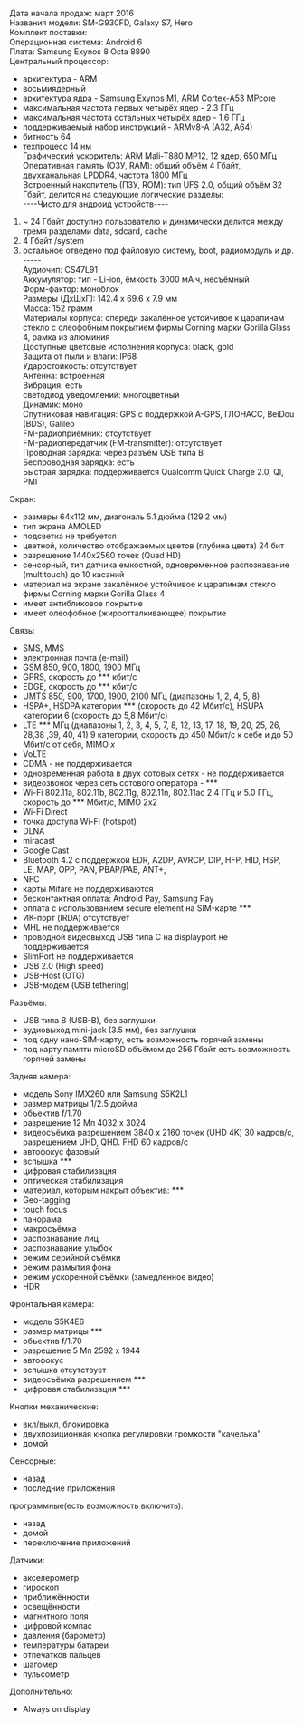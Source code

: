Дата начала продаж: март 2016 <br>
Названия модели: SM-G930FD, Galaxy S7, Hero <br>
Комплект поставки: <br>
Операционная система: Android 6 <br>
Плата: Samsung Exynos 8 Octa 8890 <br>
Центральный процессор:
- архитектура - ARM
- восьмиядерный
- архитектура ядра - Samsung Exynos M1, ARM Cortex-A53 MPcore
- максимальная частота первых четырёх ядер - 2.3 ГГц
- максимальная частота остальных четырёх ядер - 1.6 ГГц
- поддерживаемый набор инструкций - ARMv8-A (A32, A64)
- битность 64
- техпроцесс 14 нм <br>
Графический ускоритель: ARM Mali-T880 MP12, 12 ядер, 650 МГц <br>
Оперативная память (ОЗУ, RAM): общий объём 4 Гбайт, двухканальная LPDDR4, частота 1800 МГц <br>
Встроенный накопитель (ПЗУ, ROM): тип UFS 2.0, общий объём 32 Гбайт, делится на следующие логические разделы: <br>
----Чисто для андроид устройств---- <br>
1. ~ 24 Гбайт доступно пользователю и динамически делится между тремя разделами data, sdcard, cache <br>
2. 4 Гбайт /system <br>
3. остальное отведено под файловую систему, boot, радиомодуль и др. <br>
----- <br>
Аудиочип: CS47L91 <br>
Аккумулятор: тип - Li-ion, ёмкость 3000 мА·ч, несъёмный <br>
Форм-фактор: моноблок <br>
Размеры (ДхШхГ): 142.4 x 69.6 x 7.9 мм <br>
Масса: 152 грамм <br>
Материалы корпуса: спереди закалённое устойчивое к царапинам стекло с олеофобным покрытием фирмы Corning марки Gorilla Glass 4, рамка из алюминия <br> 
Доступные цветовые исполнения корпуса: black, gold <br>
Защита от пыли и влаги: IP68 <br>
Ударостойкость: отсутствует <br>
Антенна: встроенная <br>
Вибрация: есть <br>
светодиод уведомлений: многоцветный <br>
Динамик: моно <br>
Спутниковая навигация: GPS с поддержкой A-GPS, ГЛОНАСС, BeiDou (BDS), Galileo <br>
FM-радиоприёмник: отсутствует <br>
FM-радиопередатчик (FM-transmitter): отсутствует <br>
Проводная зарядка: через разъём USB типа B <br>
Беспроводная зарядка: есть <br>
Быстрая зарядка: поддерживается Qualcomm Quick Charge 2.0, QI, PMI <br>

Экран:
- размеры 64х112 мм, диагональ 5.1 дюйма (129.2 мм)
- тип экрана AMOLED
- подсветка не требуется
- цветной, количество отображаемых цветов (глубина цвета) 24 бит
- разрешение 1440x2560 точек (Quad HD)
- сенсорный, тип датчика емкостной, одновременное распознавание (multitouch) до 10 касаний
- материал на экране закалённое устойчивое к царапинам стекло фирмы Corning марки Gorilla Glass 4
- имеет антибликовое покрытие
- имеет олеофобное (жироотталкивающее) покрытие 

Связь:
- SMS, MMS
- электронная почта (e-mail)
- GSM 850, 900, 1800, 1900 МГц
- GPRS, скорость до *** кбит/с
- EDGE, скорость до *** кбит/с
- UMTS 850, 900, 1700, 1900, 2100 МГц (диапазоны 1, 2, 4, 5, 8)
- HSPA+, HSDPA категории *** (скорость до 42 Мбит/с), HSUPA категории 6 (скорость до 5,8 Мбит/с) 
- LTE *** МГц (диапазоны 1, 2, 3, 4, 5, 7, 8, 12, 13, 17, 18, 19, 20, 25, 26, 28,38 ,39, 40, 41) 9 категории, скорость до 450 Мбит/с к себе и до 50 Мбит/с от себя, MIMO *x*
- VoLTE
- CDMA - не поддерживается
- одновременная работа в двух сотовых сетях - не поддерживается
- видеозвонок через сеть сотового оператора - ***
- Wi-Fi 802.11a, 802.11b, 802.11g, 802.11n, 802.11ac 2.4 ГГц и 5.0 ГГц, скорость до *** Мбит/с, MIMO 2x2
- Wi-Fi Direct
- точка доступа Wi-Fi (hotspot)
- DLNA
- miracast
- Google Cast
- Bluetooth 4.2 с поддержкой EDR, A2DP, AVRCP, DIP, HFP, HID, HSP, LE, MAP, OPP, PAN, PBAP/PAB, ANT+, 
- NFC 
- карты Mifare не поддерживаются
- бесконтактная оплата: Android Pay, Samsung Pay
- оплата с использованием secure element на SIM-карте ***
- ИК-порт (IRDA) отсутствует
- MHL не поддерживается
- проводной видеовыход USB типа C на displayport не поддерживается
- SlimPort не поддерживается
- USB 2.0 (High speed)
- USB-Host (OTG)
- USB-модем (USB tethering)

Разъёмы:
- USB типа B (USB-B), без заглушки
- аудиовыход mini-jack (3.5 мм), без заглушки
- под одну нано-SIM-карту, есть возможность горячей замены 
- под карту памяти microSD объёмом до 256 Гбайт есть возможность горячей замены 

Задняя камера:
- модель Sony IMX260 или Samsung S5K2L1
- размер матрицы 1/2.5 дюйма
- объектив  f/1.70
- разрешение 12 Мп  4032 x 3024
- видеосъёмка разрешением 3840 x 2160 точек (UHD 4K) 30 кадров/с, разрешением UHD, QHD. FHD 60 кадров/с
- автофокус фазовый
- вспышка ***
- цифровая стабилизация 
- оптическая стабилизация 
- материал, которым накрыт объектив: ***
- Geo-tagging
- touch focus
- панорама
- макросъёмка
- распознавание лиц
- распознавание улыбок
- режим серийной съёмки
- режим размытия фона
- режим ускоренной съёмки (замедленное видео)
- HDR

Фронтальная камера:
- модель S5K4E6
- размер матрицы ***
- объектив f/1.70
- разрешение 5 Мп 2592 x 1944
- автофокус 
- вспышка отсутствует
- видеосъёмка разрешением ***
- цифровая стабилизация ***

Кнопки
механические:
- вкл/выкл, блокировка
- двухпозиционная кнопка регулировки громкости "качелька"
- домой

Сенсорные:
- назад
- последние приложения

программные(есть возможность включить):
- назад
- домой
- переключение приложений

Датчики:
- акселерометр
- гироскоп
- приближённости
- освещённости
- магнитного поля
- цифровой компас
- давления (барометр)
- температуры батареи
- отпечатков пальцев
- шагомер
- пульсометр 

Дополнительно:
- Always on display
